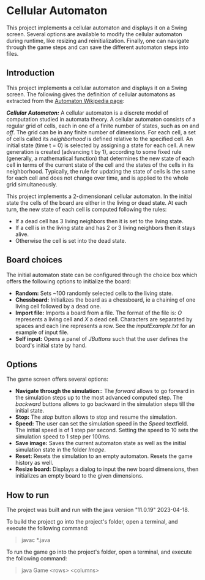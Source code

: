 # Cellular Automaton
This project implements a cellular automaton and displays it on a Swing screen. 
Several options are available to modify the cellular automaton during runtime, like resizing and reinitialization. 
Finally, one can navigate through the game steps and can save the different automaton steps into files. 

## Introduction 

This project implements a cellular automaton and displays it on a Swing screen. 
The following gives the definition of cellular automatons as extracted from the [Automaton Wikipedia page](https://en.wikipedia.org/wiki/Cellular_automaton):

***Cellular Automaton:*** A cellular automaton is a discrete model of computation studied in automata theory. 
A cellular automaton consists of a regular grid of cells, each in one of a finite number of states, such as *on* and *off*. The grid can be in any finite number of dimensions. For each cell, a set of cells called its *neighborhood* is defined relative to the specified cell. An initial state (time t = 0) is selected by assigning a state for each cell. A new generation is created (advancing t by 1), according to some fixed rule (generally, a mathematical function) that determines the new state of each cell in terms of the current state of the cell and the states of the cells in its neighborhood. Typically, the rule for updating the state of cells is the same for each cell and does not change over time, and is applied to the whole grid simultaneously.

This project implements a 2-dimensionanl cellular automaton. 
In the initial state the cells of the board are either in the living or dead state. 
At each turn, the new state of each cell is computed following the rules:
* If a dead cell has 3 living neighbors then it is set to the living state.
* If a cell is in the living state and has 2 or 3 living neighbors then it stays alive.
* Otherwise the cell is set into the dead state.  

## Board choices 
The initial automaton state can be configured through the choice box which offers the following options to initialize the board: 
* **Random:** Sets ~100 randomly selected cells to the living state. 
* **Chessboard:** Initializes the board as a chessboard, ie a chaining of one living cell followed by a dead one.
* **Import file:** Imports a board from a file. The format of the file is: *O* represents a living cell and *X* a dead cell. Characters are separated by spaces and each line represents a row. See the *inputExample.txt* for an example of input file.
* **Self input:** Opens a panel of *JButtons* such that the user defines the board's initial state by hand.

## Options 
The game screen offers several options:
* **Navigate through the simulation::** The *forward* allows to go forward in the simulation steps up to the most advanced computed step. The *backward* buttons allows to go backward in the simulation steps till the initial state.
* **Stop:** The *stop* button allows to stop and resume the simulation.
* **Speed:** The user can set the simulation speed in the *Speed* textfield. The initial speed is of 1 step per second. Setting the speed to 10 sets the simulation speed to 1 step per 100ms.
* **Save image:** Saves the current automaton state as well as the initial simulation state in the folder *Image*.
* **Reset:** Resets the simulation to an empty automaton. Resets the game history as well.
* **Resize board:** Displays a dialog to input the new board dimensions, then initializes an empty board to the given dimensions.

## How to run
The project was built and run with the java version "11.0.19" 2023-04-18.

To build the project go into the project's folder, open a terminal, and execute the following command:
> javac *.java 

To run the game go into the project's folder, open a terminal, and execute the following command:
> java Game \<rows\> \<columns\> 

